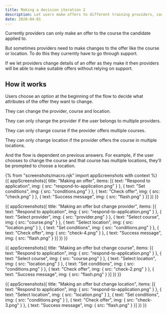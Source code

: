 ```yaml
---
title: Making a decision iteration 2
description: Let users make offers to different training providers, courses, locations
date: 2020-04-01
---
```


Currently providers can only make an offer to the course the candidate applied to.

But sometimes providers need to make changes to the offer like the course or location. To do this they currently have to go through support.

If we let providers change details of an offer as they make it then providers will be able to make suitable offers without relying on support.

## How it works

Users choose an option at the beginning of the flow to decide what attributes of the offer they want to change.

They can change the provider, course and location.

They can only change the provider if the user belongs to multiple providers.

They can only change course if the provider offers multiple courses.

They can only change location if the provider offers the course in multiple locations.

And the flow is dependent on previous answers. For example, if the user chooses to change the course and that course has multiple locations, they’ll be prompted to choose a location.

{% from "screenshots/macro.njk" import appScreenshots with context %}
{{ appScreenshots({
  title: "Making an offer",
  items: [{
    text: "Respond to application",
    img: {
      src: "respond-to-application.png"
    }
  }, {
    text: "Set conditions",
    img: {
      src: "conditions.png"
    }
  }, {
    text: "Check offer",
    img: {
      src: "check.png"
    }
  }, {
    text: "Success message",
    img: {
      src: "flash.png"
    }
  }]
}) }}

{{ appScreenshots({
  title: "Making an offer but change provider",
  items: [{
    text: "Respond to application",
    img: {
      src: "respond-to-application.png"
    }
  }, {
    text: "Select provider",
    img: {
      src: "provider.png"
    }
  }, {
    text: "Select course",
    img: {
      src: "course.png"
    }
  }, {
    text: "Select location",
    img: {
      src: "location.png"
    }
  }, {
    text: "Set conditions",
    img: {
      src: "conditions.png"
    }
  }, {
    text: "Check offer",
    img: {
      src: "check-4.png"
    }
  }, {
    text: "Success message",
    img: {
      src: "flash.png"
    }
  }]
}) }}


{{ appScreenshots({
  title: "Making an offer but change course",
  items: [{
    text: "Respond to application",
    img: {
      src: "respond-to-application.png"
    }
  }, {
    text: "Select course",
    img: {
      src: "course.png"
    }
  }, {
    text: "Select location",
    img: {
      src: "location.png"
    }
  }, {
    text: "Set conditions",
    img: {
      src: "conditions.png"
    }
  }, {
    text: "Check offer",
    img: {
      src: "check-2.png"
    }
  }, {
    text: "Success message",
    img: {
      src: "flash.png"
    }
  }]
}) }}

{{ appScreenshots({
  title: "Making an offer but change location",
  items: [{
    text: "Respond to application",
    img: {
      src: "respond-to-application.png"
    }
  }, {
    text: "Select location",
    img: {
      src: "location.png"
    }
  }, {
    text: "Set conditions",
    img: {
      src: "conditions.png"
    }
  }, {
    text: "Check offer",
    img: {
      src: "check-3.png"
    }
  }, {
    text: "Success message",
    img: {
      src: "flash.png"
    }
  }]
}) }}
